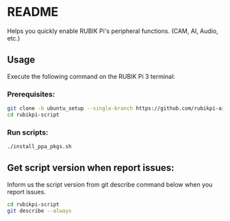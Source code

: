 # README

Helps you quickly enable RUBIK Pi's peripheral functions. (CAM, AI, Audio, etc.)

## Usage

Execute the following command on the RUBIK Pi 3 terminal:

### Prerequisites:

```bash
git clone -b ubuntu_setup --single-branch https://github.com/rubikpi-ai/rubikpi-script.git
cd rubikpi-script
```

### Run scripts:

```bash
./install_ppa_pkgs.sh
```

## Get script version when report issues:

Inform us the script version from git describe command below when you report issues.

```bash
cd rubikpi-script
git describe --always
```

